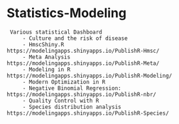 # Statistics-Modeling

     Various statistical Dashboard                
         - Culture and the risk of disease                  
         - HmscShiny.R                           https://modelingapps.shinyapps.io/PublishR-Hmsc/            
         - Meta Analysis                         https://modelingapps.shinyapps.io/PublishR-Meta/              
         - Modeling in R                         https://modelingapps.shinyapps.io/PublishR-Modeling/               
         - Modern Optimization in R                 
         - Negative Binomial Regression:         https://modelingapps.shinyapps.io/PublishR-nbr/               
         - Quality Control with R                
         - Species distribution analysis         https://modelingapps.shinyapps.io/PublishR-Species/                
